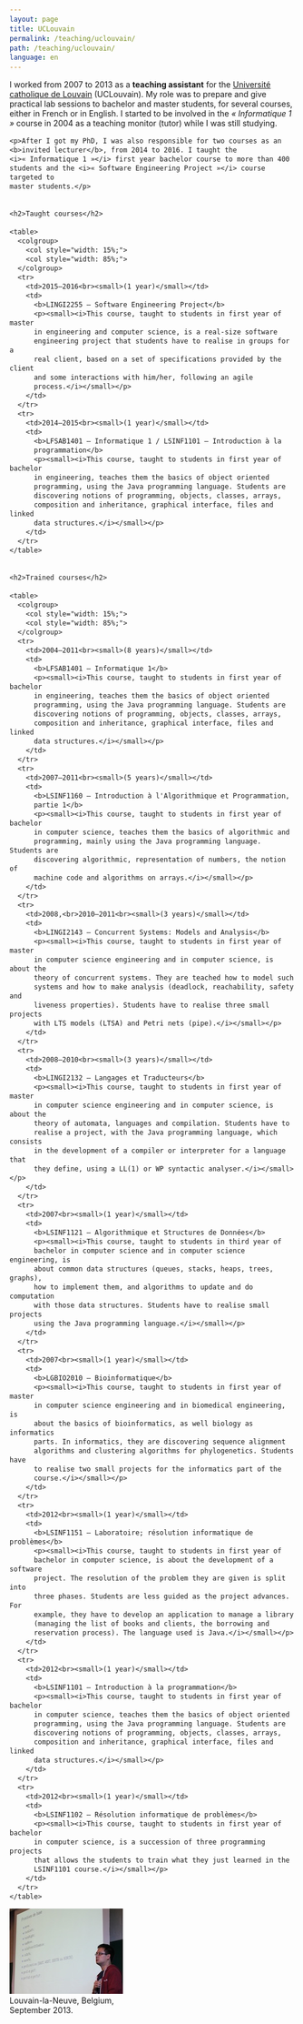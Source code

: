 ```yaml
---
layout: page
title: UCLouvain
permalink: /teaching/uclouvain/
path: /teaching/uclouvain/
language: en
---
```


<div class="page-col-wrapper">
  <div class="page-col page-col-1">
    <p>I worked from 2007 to 2013 as a <b>teaching assistant</b> for the
    <a href="https://www.uclouvain.be/en">Université catholique de Louvain</a>
    (UCLouvain). My role was to prepare and give practical lab sessions to
    bachelor and master students, for several courses, either in French or in
    English. I started to be involved in the <i>« Informatique 1 »</i> course
    in 2004 as a teaching monitor (tutor) while I was still studying.</p>

    <p>After I got my PhD, I was also responsible for two courses as an
    <b>invited lecturer</b>, from 2014 to 2016. I taught the
    <i>« Informatique 1 »</i> first year bachelor course to more than 400
    students and the <i>« Software Engineering Project »</i> course targeted to
    master students.</p>


    <h2>Taught courses</h2>

    <table>
      <colgroup>
        <col style="width: 15%;">
        <col style="width: 85%;">
      </colgroup>
      <tr>
        <td>2015–2016<br><small>(1 year)</small></td>
        <td>
          <b>LINGI2255 – Software Engineering Project</b>
          <p><small><i>This course, taught to students in first year of master
          in engineering and computer science, is a real-size software
          engineering project that students have to realise in groups for a
          real client, based on a set of specifications provided by the client 
          and some interactions with him/her, following an agile
          process.</i></small></p>
        </td>
      </tr>
      <tr>
        <td>2014–2015<br><small>(1 year)</small></td>
        <td>
          <b>LFSAB1401 – Informatique 1 / LSINF1101 – Introduction à la
          programmation</b>
          <p><small><i>This course, taught to students in first year of bachelor
          in engineering, teaches them the basics of object oriented
          programming, using the Java programming language. Students are
          discovering notions of programming, objects, classes, arrays,
          composition and inheritance, graphical interface, files and linked
          data structures.</i></small></p>
        </td>
      </tr>
    </table>


    <h2>Trained courses</h2>

    <table>
      <colgroup>
        <col style="width: 15%;">
        <col style="width: 85%;">
      </colgroup>
      <tr>
        <td>2004–2011<br><small>(8 years)</small></td>
        <td>
          <b>LFSAB1401 – Informatique 1</b>
          <p><small><i>This course, taught to students in first year of bachelor
          in engineering, teaches them the basics of object oriented
          programming, using the Java programming language. Students are
          discovering notions of programming, objects, classes, arrays,
          composition and inheritance, graphical interface, files and linked
          data structures.</i></small></p>
        </td>
      </tr>
      <tr>
        <td>2007–2011<br><small>(5 years)</small></td>
        <td>
          <b>LSINF1160 – Introduction à l'Algorithmique et Programmation,
          partie 1</b>
          <p><small><i>This course, taught to students in first year of bachelor
          in computer science, teaches them the basics of algorithmic and
          programming, mainly using the Java programming language. Students are
          discovering algorithmic, representation of numbers, the notion of
          machine code and algorithms on arrays.</i></small></p>
        </td>
      </tr>
      <tr>
        <td>2008,<br>2010–2011<br><small>(3 years)</small></td>
        <td>
          <b>LINGI2143 – Concurrent Systems: Models and Analysis</b>
          <p><small><i>This course, taught to students in first year of master
          in computer science engineering and in computer science, is about the
          theory of concurrent systems. They are teached how to model such
          systems and how to make analysis (deadlock, reachability, safety and
          liveness properties). Students have to realise three small projects
          with LTS models (LTSA) and Petri nets (pipe).</i></small></p>
        </td>
      </tr>
      <tr>
        <td>2008–2010<br><small>(3 years)</small></td>
        <td>
          <b>LINGI2132 – Langages et Traducteurs</b>
          <p><small><i>This course, taught to students in first year of master
          in computer science engineering and in computer science, is about the
          theory of automata, languages and compilation. Students have to
          realise a project, with the Java programming language, which consists
          in the development of a compiler or interpreter for a language that
          they define, using a LL(1) or WP syntactic analyser.</i></small></p>
        </td>
      </tr>
      <tr>
        <td>2007<br><small>(1 year)</small></td>
        <td>
          <b>LSINF1121 – Algorithmique et Structures de Données</b>
          <p><small><i>This course, taught to students in third year of
          bachelor in computer science and in computer science engineering, is
          about common data structures (queues, stacks, heaps, trees, graphs),
          how to implement them, and algorithms to update and do computation
          with those data structures. Students have to realise small projects
          using the Java programming language.</i></small></p>
        </td>
      </tr>
      <tr>
        <td>2007<br><small>(1 year)</small></td>
        <td>
          <b>LGBIO2010 – Bioinformatique</b>
          <p><small><i>This course, taught to students in first year of master
          in computer science engineering and in biomedical engineering, is
          about the basics of bioinformatics, as well biology as informatics
          parts. In informatics, they are discovering sequence alignment
          algorithms and clustering algorithms for phylogenetics. Students have
          to realise two small projects for the informatics part of the
          course.</i></small></p>
        </td>
      </tr>
      <tr>
        <td>2012<br><small>(1 year)</small></td>
        <td>
          <b>LSINF1151 – Laboratoire; résolution informatique de problèmes</b>
          <p><small><i>This course, taught to students in first year of
          bachelor in computer science, is about the development of a software
          project. The resolution of the problem they are given is split into
          three phases. Students are less guided as the project advances. For
          example, they have to develop an application to manage a library
          (managing the list of books and clients, the borrowing and
          reservation process). The language used is Java.</i></small></p>
        </td>
      </tr>
      <tr>
        <td>2012<br><small>(1 year)</small></td>
        <td>
          <b>LSINF1101 – Introduction à la programmation</b>
          <p><small><i>This course, taught to students in first year of bachelor
          in computer science, teaches them the basics of object oriented
          programming, using the Java programming language. Students are
          discovering notions of programming, objects, classes, arrays,
          composition and inheritance, graphical interface, files and linked
          data structures.</i></small></p>
        </td>
      </tr>
      <tr>
        <td>2012<br><small>(1 year)</small></td>
        <td>
          <b>LSINF1102 – Résolution informatique de problèmes</b>
          <p><small><i>This course, taught to students in first year of bachelor
          in computer science, is a succession of three programming projects
          that allows the students to train what they just learned in the
          LSINF1101 course.</i></small></p>
        </td>
      </tr>
    </table>
  </div>
  <div class="page-col page-col-2">
    <p><img src="/images/louvain-la-neuve.jpg" alt="Louvain-la-Neuve, Belgium,
    September 2013." width="200" height="150"><br>
    Louvain-la-Neuve, Belgium,<br>
    September 2013.</p>
  </div>
</div>
